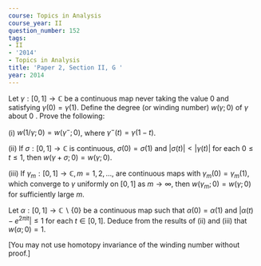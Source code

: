 ```yaml
---
course: Topics in Analysis
course_year: II
question_number: 152
tags:
- II
- '2014'
- Topics in Analysis
title: 'Paper 2, Section II, G '
year: 2014
---
```




Let $\gamma:[0,1] \rightarrow \mathbb{C}$ be a continuous map never taking the value 0 and satisfying $\gamma(0)=\gamma(1)$. Define the degree (or winding number) $w(\gamma ; 0)$ of $\gamma$ about 0 . Prove the following:

(i) $w(1 / \gamma ; 0)=w\left(\gamma^{-} ; 0\right)$, where $\gamma^{-}(t)=\gamma(1-t)$.

(ii) If $\sigma:[0,1] \rightarrow \mathbb{C}$ is continuous, $\sigma(0)=\sigma(1)$ and $|\sigma(t)|<|\gamma(t)|$ for each $0 \leqslant t \leqslant 1$, then $w(\gamma+\sigma ; 0)=w(\gamma ; 0)$.

(iii) If $\gamma_{m}:[0,1] \rightarrow \mathbb{C}, m=1,2, \ldots$, are continuous maps with $\gamma_{m}(0)=\gamma_{m}(1)$, which converge to $\gamma$ uniformly on $[0,1]$ as $m \rightarrow \infty$, then $w\left(\gamma_{m} ; 0\right)=w(\gamma ; 0)$ for sufficiently large $m$.

Let $\alpha:[0,1] \rightarrow \mathbb{C} \backslash\{0\}$ be a continuous map such that $\alpha(0)=\alpha(1)$ and $\left|\alpha(t)-e^{2 \pi i t}\right| \leqslant 1$ for each $t \in[0,1]$. Deduce from the results of (ii) and (iii) that $w(\alpha ; 0)=1$.

[You may not use homotopy invariance of the winding number without proof.]